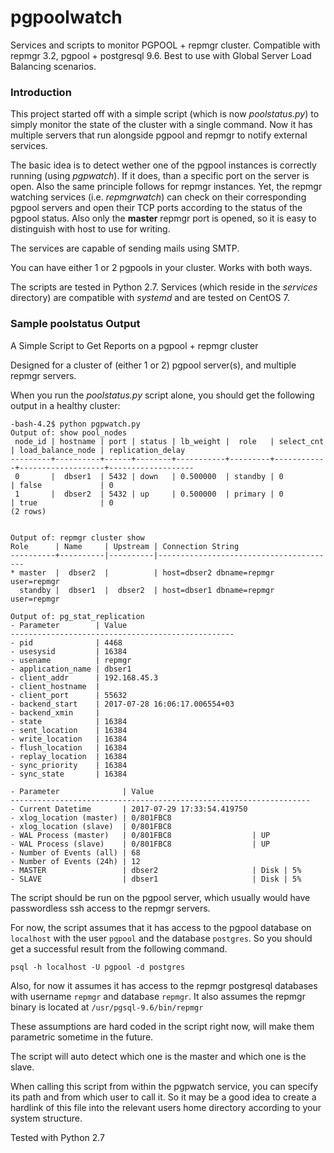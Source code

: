 # pgpoolwatch

Services and scripts to monitor PGPOOL + repmgr cluster. Compatible with repmgr 3.2, pgpool + postgresql 9.6. Best to use with Global Server Load Balancing scenarios.

### Introduction

This project started off with a simple script (which is now *poolstatus.py*) to simply monitor the state of the cluster with a single command.
Now it has multiple servers that run alongside pgpool and repmgr to notify external services.

The basic idea is to detect wether one of the pgpool instances is correctly running (using *pgpwatch*). If it does, than a specific port on the server is open.
Also the same principle follows for repmgr instances. Yet, the repmgr watching services (i.e. *repmgrwatch*) can check on their corresponding pgpool servers and open their TCP ports according to the status of the pgpool status. Also only the **master** repmgr port is opened, so it is easy to distinguish with host to use for writing.

The services are capable of sending mails using SMTP.

You can have either 1 or 2 pgpools in your cluster. Works with both ways.

The scripts are tested in Python 2.7. Services (which reside in the *services* directory) are compatible with *systemd* and are tested on CentOS 7.

### Sample poolstatus Output

A Simple Script to Get Reports on a pgpool + repmgr cluster

Designed for a cluster of (either 1 or 2) pgpool server(s), and multiple repmgr servers. 

When you run the *poolstatus.py* script alone, you should get the following output in a healthy cluster:

```
-bash-4.2$ python pgpwatch.py
Output of: show pool_nodes
 node_id | hostname | port | status | lb_weight |  role   | select_cnt | load_balance_node | replication_delay
---------+----------+------+--------+-----------+---------+------------+-------------------+-------------------
 0       |  dbser1  | 5432 | down   | 0.500000  | standby | 0          | false             | 0
 1       |  dbser2  | 5432 | up     | 0.500000  | primary | 0          | true              | 0
(2 rows)


Output of: repmgr cluster show
Role      | Name     | Upstream | Connection String
----------+----------|----------|----------------------------------------
* master  |  dbser2  |          | host=dbser2 dbname=repmgr user=repmgr
  standby |  dbser1  |  dbser2  | host=dbser1 dbname=repmgr user=repmgr

Output of: pg_stat_replication
- Parameter        | Value
--------------------------------------------------
- pid              | 4468
- usesysid         | 16384
- usename          | repmgr
- application_name | dbser1
- client_addr      | 192.168.45.3
- client_hostname  |
- client_port      | 55632
- backend_start    | 2017-07-28 16:06:17.006554+03
- backend_xmin     |
- state            | 16384
- sent_location    | 16384
- write_location   | 16384
- flush_location   | 16384
- replay_location  | 16384
- sync_priority    | 16384
- sync_state       | 16384

- Parameter              | Value
-------------------------------------------------------------------
- Current Datetime       | 2017-07-29 17:33:54.419750
- xlog_location (master) | 0/801FBC8
- xlog_location (slave)  | 0/801FBC8
- WAL Process (master)   | 0/801FBC8                  | UP
- WAL Process (slave)    | 0/801FBC8                  | UP
- Number of Events (all) | 68                         
- Number of Events (24h) | 12 
- MASTER                 | dbser2                     | Disk | 5%
- SLAVE                  | dbser1                     | Disk | 5%
```

The script should be run on the pgpool server, which usually would have passwordless ssh access to the repmgr servers.

For now, the script assumes that it has access to the pgpool database on `localhost` with the user `pgpool` and the database `postgres`. So you should get a successful result from the following command.

`psql -h localhost -U pgpool -d postgres`

Also, for now it assumes it has access to the repmgr postgresql databases with username `repmgr` and database `repmgr`. It also assumes the repmgr binary is located at `/usr/pgsql-9.6/bin/repmgr`

These assumptions are hard coded in the script right now, will make them parametric sometime in the future.

The script will auto detect which one is the master and which one is the slave.

When calling this script from within the pgpwatch service, you can specify its path and from which user to call it. So it may be a good idea to create a hardlink of this file into the relevant users home directory according to your system structure.

Tested with Python 2.7